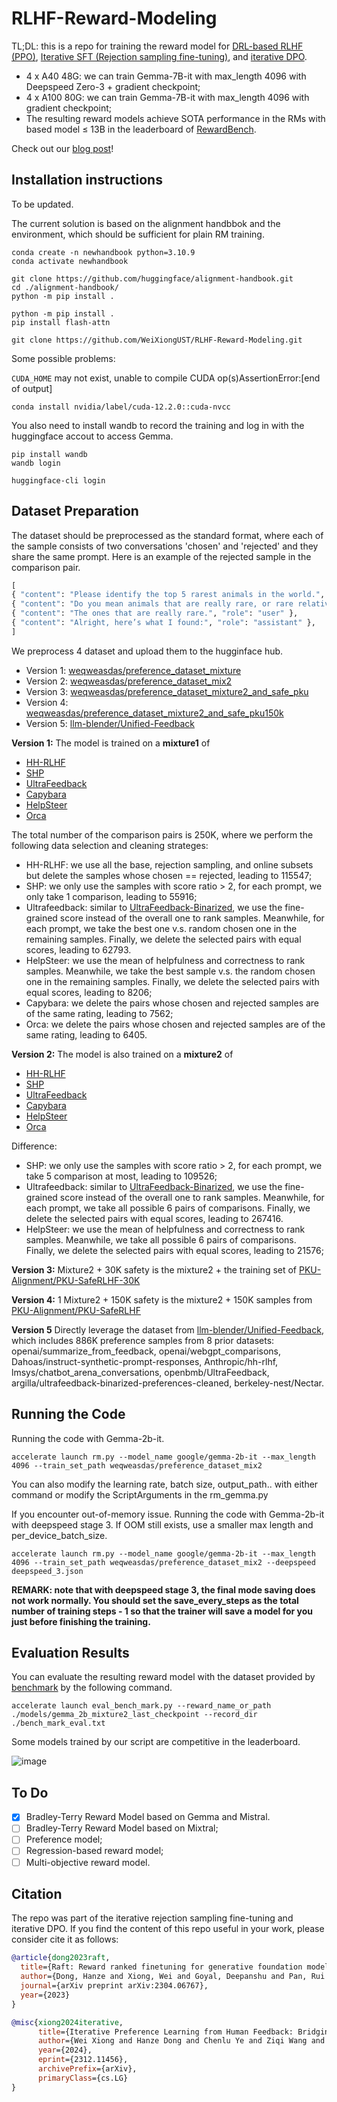 # RLHF-Reward-Modeling

TL;DL: this is a repo for training the reward model for [DRL-based RLHF (PPO)](https://arxiv.org/pdf/2203.02155.pdf), [Iterative SFT (Rejection sampling fine-tuning)](https://arxiv.org/pdf/2304.06767v4.pdf), and [iterative DPO](https://arxiv.org/pdf/2312.11456.pdf).

- 4 x A40 48G: we can train Gemma-7B-it with max_length 4096 with Deepspeed Zero-3 + gradient checkpoint;
- 4 x A100 80G: we can train Gemma-7B-it with max_length 4096 with gradient checkpoint;
- The resulting reward models achieve SOTA performance in the RMs with based model ≤ 13B in the leaderboard of [RewardBench](https://huggingface.co/spaces/allenai/reward-bench).


Check out our [blog post](https://efficient-unicorn-451.notion.site/Reward-Modeling-for-RLHF-abe03f9afdac42b9a5bee746844518d0)!

## Installation instructions

To be updated.

The current solution is based on the alignment handbbok and the environment, which should be sufficient for plain RM training.

```shell
conda create -n newhandbook python=3.10.9
conda activate newhandbook

git clone https://github.com/huggingface/alignment-handbook.git
cd ./alignment-handbook/
python -m pip install .

python -m pip install .
pip install flash-attn

git clone https://github.com/WeiXiongUST/RLHF-Reward-Modeling.git
```

Some possible problems:

`CUDA_HOME` may not exist, unable to compile CUDA op(s)AssertionError:[end of output]

```shell
conda install nvidia/label/cuda-12.2.0::cuda-nvcc
```

You also need to install wandb to record the training and log in with the huggingface accout to access Gemma.

```shell
pip install wandb
wandb login

huggingface-cli login
```

## Dataset Preparation
The dataset should be preprocessed as the standard format, where each of the sample consists of two conversations 'chosen' and 'rejected' and they share the same prompt. Here is an example of the rejected sample in the comparison pair. 

```python
[
{ "content": "Please identify the top 5 rarest animals in the world.", "role": "user" },
{ "content": "Do you mean animals that are really rare, or rare relative to the size of the human population?", "role": "assistant" },
{ "content": "The ones that are really rare.", "role": "user" },
{ "content": "Alright, here’s what I found:", "role": "assistant" }, 
]
```

We preprocess 4 dataset and upload them to the hugginface hub. 

- Version 1: [weqweasdas/preference_dataset_mixture](weqweasdas/preference_dataset_mixture)
- Version 2: [weqweasdas/preference_dataset_mix2](weqweasdas/preference_dataset_mix2)
- Version 3: [weqweasdas/preference_dataset_mixture2_and_safe_pku](weqweasdas/preference_dataset_mixture2_and_safe_pku)
- Version 4: [weqweasdas/preference_dataset_mixture2_and_safe_pku150k](weqweasdas/preference_dataset_mixture2_and_safe_pku150k)
- Version 5: [llm-blender/Unified-Feedback](https://huggingface.co/datasets/llm-blender/Unified-Feedback)

**Version 1:** The model is trained on a **mixture1** of

- [HH-RLHF](https://huggingface.co/datasets/Anthropic/hh-rlhf)
- [SHP](https://huggingface.co/datasets/stanfordnlp/SHP)
- [UltraFeedback](https://huggingface.co/datasets/openbmb/UltraFeedback)
- [Capybara](https://www.notion.so/argilla/distilabel-capybara-dpo-7k-binarized)
- [HelpSteer](https://huggingface.co/datasets/nvidia/HelpSteer)
- [Orca](https://www.notion.so/argilla/distilabel-intel-orca-dpo-pairs)

The total number of the comparison pairs is 250K, where we perform the following data selection and cleaning strateges:

- HH-RLHF: we use all the base, rejection sampling, and online subsets but delete the samples whose chosen == rejected, leading to 115547;
- SHP: we only use the samples with score ratio > 2, for each prompt, we only take 1 comparison, leading to 55916;
- Ultrafeedback: similar to [UltraFeedback-Binarized](https://huggingface.co/datasets/argilla/ultrafeedback-binarized-preferences-cleaned), we use the fine-grained score instead of the overall one to rank samples. Meanwhile, for each prompt, we take the best one v.s. random chosen one in the remaining samples. Finally, we delete the selected pairs with equal scores, leading to 62793.
- HelpSteer: we use the mean of helpfulness and correctness to rank samples. Meanwhile, we take the best sample v.s. the random chosen one in the remaining samples. Finally, we delete the selected pairs with equal scores, leading to 8206;
- Capybara: we delete the pairs whose chosen and rejected samples are of the same rating, leading to 7562;
- Orca: we delete the pairs whose chosen and rejected samples are of the same rating, leading to 6405.

**Version 2:** The model is also trained on a **mixture2** of

- [HH-RLHF](https://huggingface.co/datasets/Anthropic/hh-rlhf)
- [SHP](https://huggingface.co/datasets/stanfordnlp/SHP)
- [UltraFeedback](https://huggingface.co/datasets/openbmb/UltraFeedback)
- [Capybara](https://www.notion.so/argilla/distilabel-capybara-dpo-7k-binarized)
- [HelpSteer](https://huggingface.co/datasets/nvidia/HelpSteer)
- [Orca](https://www.notion.so/argilla/distilabel-intel-orca-dpo-pairs)

Difference:

- SHP: we only use the samples with score ratio > 2, for each prompt, we take 5 comparison at most, leading to 109526;
- Ultrafeedback: similar to [UltraFeedback-Binarized](https://huggingface.co/datasets/argilla/ultrafeedback-binarized-preferences-cleaned), we use the fine-grained score instead of the overall one to rank samples. Meanwhile, for each prompt, we take all possible 6 pairs of comparisons. Finally, we delete the selected pairs with equal scores, leading to 267416.
- HelpSteer: we use the mean of helpfulness and correctness to rank samples. Meanwhile, we take all possible 6 pairs of comparisons. Finally, we delete the selected pairs with equal scores, leading to 21576;

**Version 3:** Mixture2 + 30K safety is the mixture2 + the training set of [PKU-Alignment/PKU-SafeRLHF-30K](https://huggingface.co/datasets/PKU-Alignment/PKU-SafeRLHF-30K)

**Version 4:** 1 Mixture2 + 150K safety is the mixture2 + 150K samples from [PKU-Alignment/PKU-SafeRLHF](https://huggingface.co/datasets/PKU-Alignment/PKU-SafeRLHF)

**Version 5** Directly leverage the dataset from [llm-blender/Unified-Feedback](https://huggingface.co/datasets/llm-blender/Unified-Feedback), which includes 886K preference samples from 8 prior datasets: openai/summarize_from_feedback, openai/webgpt_comparisons, Dahoas/instruct-synthetic-prompt-responses, Anthropic/hh-rlhf, lmsys/chatbot_arena_conversations, openbmb/UltraFeedback, argilla/ultrafeedback-binarized-preferences-cleaned, berkeley-nest/Nectar.

## Running the Code

Running the code with Gemma-2b-it. 

```shell
accelerate launch rm.py --model_name google/gemma-2b-it --max_length 4096 --train_set_path weqweasdas/preference_dataset_mix2
```

You can also modify the learning rate, batch size, output_path.. with either command or modify the ScriptArguments in the rm_gemma.py

If you encounter out-of-memory issue. Running the code with Gemma-2b-it with deepspeed stage 3. If OOM still exists, use a smaller max length and per_device_batch_size.

```shell
accelerate launch rm.py --model_name google/gemma-2b-it --max_length 4096 --train_set_path weqweasdas/preference_dataset_mix2 --deepspeed deepspeed_3.json
```

**REMARK: note that with deepspeed stage 3, the final mode saving does not work normally. You should set the save_every_steps as the total number of training steps - 1 so that the trainer will save a model for you just before finishing the training.**

## Evaluation Results

You can evaluate the resulting reward model with the dataset provided by [benchmark](https://huggingface.co/datasets/allenai/reward-bench) by the following command.

```shell
accelerate launch eval_bench_mark.py --reward_name_or_path ./models/gemma_2b_mixture2_last_checkpoint --record_dir ./bench_mark_eval.txt
```

Some models trained by our script are competitive in the leaderboard. 

![image](https://github.com/WeiXiongUST/RLHF-Reward-Modeling/assets/90632760/49f1663d-4dbb-4513-80cb-3fab00f6f955)


## To Do

- [x]  Bradley-Terry Reward Model based on Gemma and Mistral.
- [ ]  Bradley-Terry Reward Model based on Mixtral;
- [ ]  Preference model;
- [ ]  Regression-based reward model;
- [ ]  Multi-objective reward model.

## Citation

The repo was part of the iterative rejection sampling fine-tuning and iterative DPO. If you find the content of this repo useful in your work, please consider cite it as follows:

```bibtex
@article{dong2023raft,
  title={Raft: Reward ranked finetuning for generative foundation model alignment},
  author={Dong, Hanze and Xiong, Wei and Goyal, Deepanshu and Pan, Rui and Diao, Shizhe and Zhang, Jipeng and Shum, Kashun and Zhang, Tong},
  journal={arXiv preprint arXiv:2304.06767},
  year={2023}
}

@misc{xiong2024iterative,
      title={Iterative Preference Learning from Human Feedback: Bridging Theory and Practice for RLHF under KL-Constraint}, 
      author={Wei Xiong and Hanze Dong and Chenlu Ye and Ziqi Wang and Han Zhong and Heng Ji and Nan Jiang and Tong Zhang},
      year={2024},
      eprint={2312.11456},
      archivePrefix={arXiv},
      primaryClass={cs.LG}
}
```
